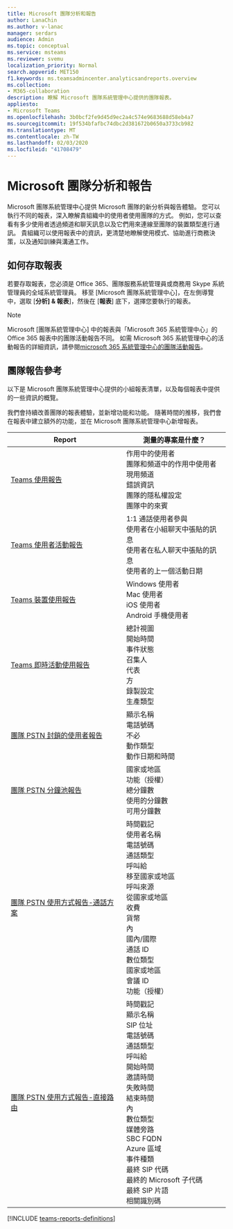 ```yaml
---
title: Microsoft 團隊分析和報告
author: LanaChin
ms.author: v-lanac
manager: serdars
audience: Admin
ms.topic: conceptual
ms.service: msteams
ms.reviewer: svemu
localization_priority: Normal
search.appverid: MET150
f1.keywords: ms.teamsadmincenter.analyticsandreports.overview
ms.collection:
- M365-collaboration
description: 瞭解 Microsoft 團隊系統管理中心提供的團隊報表。
appliesto:
- Microsoft Teams
ms.openlocfilehash: 3b0bcf2fe9d45d9ec2a4c574e9683688d58eb4a7
ms.sourcegitcommit: 19f534bfafbc74dbc2d381672b0650a3733cb982
ms.translationtype: MT
ms.contentlocale: zh-TW
ms.lasthandoff: 02/03/2020
ms.locfileid: "41708479"
---
```

# <a name="microsoft-teams-analytics-and-reporting"></a>Microsoft 團隊分析和報告

Microsoft 團隊系統管理中心提供 Microsoft 團隊的新分析與報告體驗。 您可以執行不同的報表，深入瞭解貴組織中的使用者使用團隊的方式。 例如，您可以查看有多少使用者透過頻道和聊天訊息以及它們用來連線至團隊的裝置類型進行通訊。 貴組織可以使用報表中的資訊，更清楚地瞭解使用模式、協助進行商務決策，以及通知訓練與溝通工作。

## <a name="how-to-access-the-reports"></a>如何存取報表

若要存取報表，您必須是 Office 365、團隊服務系統管理員或商務用 Skype 系統管理員的全域系統管理員。 移至 [Microsoft 團隊系統管理中心]，在左側導覽中，選取 [**分析] & 報表**]，然後在 [**報表**] 底下，選擇您要執行的報表。

> [!NOTE]
> Microsoft [團隊系統管理中心] 中的報表與「Microsoft 365 系統管理中心」的 Office 365 報表中的團隊活動報告不同。 如需 Microsoft 365 系統管理中心的活動報告的詳細資訊，請參閱[microsoft 365 系統管理中心的團隊活動報告](../teams-activity-reports.md)。

## <a name="teams-reporting-reference"></a>團隊報告參考

以下是 Microsoft 團隊系統管理中心提供的小組報表清單，以及每個報表中提供的一些資訊的概覽。

我們會持續改善團隊的報表體驗，並新增功能和功能。 隨著時間的推移，我們會在報表中建立額外的功能，並在 Microsoft 團隊系統管理中心新增報表。

|Report  |測量的專案是什麼？ |
|---------|---------|
|[Teams 使用報告](teams-usage-report.md)  |  作用中的使用者<br/>團隊和頻道中的作用中使用者<br/>現用頻道<br/>錯誤資訊<br/>團隊的隱私權設定<br/>團隊中的來賓   |
|[Teams 使用者活動報告](user-activity-report.md)  |  1:1 通話使用者參與<br/>使用者在小組聊天中張貼的訊息<br/>使用者在私人聊天中張貼的訊息<br/>使用者的上一個活動日期     |
|[Teams 裝置使用報告](device-usage-report.md)   |  Windows 使用者<br/>Mac 使用者<br/>iOS 使用者<br/>Android 手機使用者     |
|[Teams 即時活動使用報告](teams-live-event-usage-report.md)   |  總計視圖<br>開始時間<br>事件狀態<br>召集人<br>代表<br>方<br>錄製設定<br>生產類型    |
|[團隊 PSTN 封鎖的使用者報告](pstn-blocked-users-report.md)   |  顯示名稱<br>電話號碼<br>不必<br>動作類型<br>動作日期和時間   |
|[團隊 PSTN 分鐘池報告](pstn-minute-pools-report.md) |  國家或地區<br>功能（授權） <br>總分鐘數<br>使用的分鐘數<br>可用分鐘數|
|[團隊 PSTN 使用方式報告-通話方案](pstn-usage-report.md#calling-plans)|  時間戳記<br>使用者名稱<br>電話號碼<br>通話類型 <br>呼叫給<br>移至國家或地區 <br>呼叫來源 <br>從國家或地區<br>收費<br>貨幣<br>內<br>國內/國際<br>通話 ID<br>數位類型<br>國家或地區<br>會議 ID<br>功能（授權）|
|[團隊 PSTN 使用方式報告-直接路由](pstn-usage-report.md#direct-routing)  |  時間戳記<br>顯示名稱<br>SIP 位址<br>電話號碼 <br>通話類型<br>呼叫給<br>開始時間<br>邀請時間<br>失敗時間<br>結束時間<br>內<br>數位類型<br>媒體旁路<br>SBC FQDN<br>Azure 區域<br>事件種類<br>最終 SIP 代碼<br>最終的 Microsoft 子代碼<br>最終 SIP 片語<br>相關識別碼  |

[!INCLUDE [teams-reports-definitions](../includes/teams-reports-definitions.md)]
